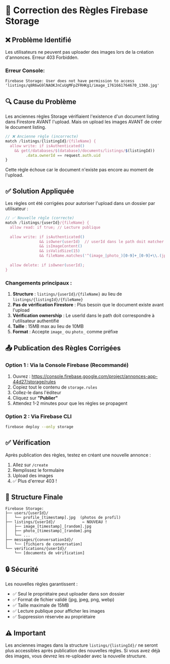 # 🔧 Correction des Règles Firebase Storage

## ❌ Problème Identifié

Les utilisateurs ne peuvent pas uploader des images lors de la création d'annonces. Erreur 403 Forbidden.

### Erreur Console:
```
Firebase Storage: User does not have permission to access 
'listings/q8R6wG9lNAOKJnCuUgMFpZFRHKg1/image_1761661764670_1360.jpg'
```

## 🔍 Cause du Problème

Les anciennes règles Storage vérifiaient l'existence d'un document listing dans Firestore AVANT l'upload. Mais on upload les images AVANT de créer le document listing.

```javascript
// ❌ Ancienne règle (incorrecte)
match /listings/{listingId}/{fileName} {
  allow write: if isAuthenticated()
    && get(/databases/$(database)/documents/listings/$(listingId))
         .data.ownerId == request.auth.uid
}
```

Cette règle échoue car le document n'existe pas encore au moment de l'upload.

## ✅ Solution Appliquée

Les règles ont été corrigées pour autoriser l'upload dans un dossier par utilisateur :

```javascript
// ✅ Nouvelle règle (correcte)
match /listings/{userId}/{fileName} {
  allow read: if true; // Lecture publique
  
  allow write: if isAuthenticated()
               && isOwner(userId)  // userId dans le path doit matcher auth.uid
               && isImageContent()
               && isValidSize(15)
               && fileName.matches('^(image_|photo_)[0-9]+_[0-9]+\\.(jpg|jpeg|png|webp)$');
  
  allow delete: if isOwner(userId);
}
```

### Changements principaux :
1. **Structure** : `listings/{userId}/{fileName}` au lieu de `listings/{listingId}/{fileName}`
2. **Pas de vérification Firestore** : Plus besoin que le document existe avant l'upload
3. **Vérification ownership** : Le userId dans le path doit correspondre à l'utilisateur authentifié
4. **Taille** : 15MB max au lieu de 10MB
5. **Format** : Accepte `image_` ou `photo_` comme préfixe

## 📤 Publication des Règles Corrigées

### Option 1 : Via la Console Firebase (Recommandé)

1. Ouvrez : https://console.firebase.google.com/project/annonces-app-44d27/storage/rules
2. Copiez tout le contenu de `storage.rules`
3. Collez-le dans l'éditeur
4. Cliquez sur **"Publier"**
5. Attendez 1-2 minutes pour que les règles se propagent

### Option 2 : Via Firebase CLI

```bash
firebase deploy --only storage
```

## ✅ Vérification

Après publication des règles, testez en créant une nouvelle annonce :
1. Allez sur `/create`
2. Remplissez le formulaire
3. Upload des images
4. ✅ Plus d'erreur 403 !

## 📝 Structure Finale

```
Firebase Storage:
├── users/{userId}/
│   └── profile_[timestamp].jpg  (photos de profil)
├── listings/{userId}/            ← NOUVEAU !
│   ├── image_[timestamp]_[random].jpg
│   ├── photo_[timestamp]_[random].png
│   └── ...
├── messages/{conversationId}/
│   └── [fichiers de conversation]
└── verifications/{userId}/
    └── [documents de vérification]
```

## 🔒 Sécurité

Les nouvelles règles garantissent :
- ✅ Seul le propriétaire peut uploader dans son dossier
- ✅ Format de fichier validé (jpg, jpeg, png, webp)
- ✅ Taille maximale de 15MB
- ✅ Lecture publique pour afficher les images
- ✅ Suppression réservée au propriétaire

## ⚠️  Important

Les anciennes images dans la structure `listings/{listingId}/` ne seront plus accessibles après publication des nouvelles règles. Si vous avez déjà des images, vous devrez les re-uploader avec la nouvelle structure.

